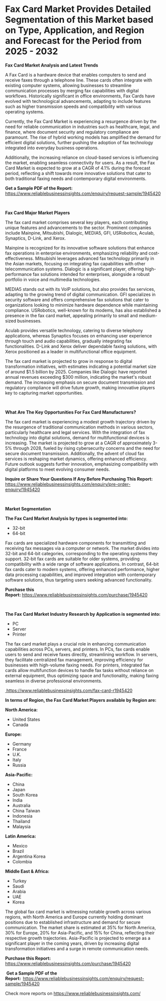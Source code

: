 <p><h1>Fax Card Market Provides Detailed Segmentation of this Market based on Type, Application, and Region and Forecast for the Period from 2025 - 2032</h1></p><p><strong>Fax Card Market Analysis and Latest Trends</strong></p>
<p><p>A Fax Card is a hardware device that enables computers to send and receive faxes through a telephone line. These cards often integrate with existing computer systems, allowing businesses to streamline communication processes by merging fax capabilities with digital workflows. Historically significant in office environments, Fax Cards have evolved with technological advancements, adapting to include features such as higher transmission speeds and compatibility with various operating systems.</p><p>Currently, the Fax Card Market is experiencing a resurgence driven by the need for reliable communication in industries such as healthcare, legal, and finance, where document security and regulatory compliance are paramount. The rise of hybrid working models has amplified the demand for efficient digital solutions, further pushing the adoption of fax technology integrated into everyday business operations.</p><p>Additionally, the increasing reliance on cloud-based services is influencing the market, enabling seamless connectivity for users. As a result, the Fax Card Market is expected to grow at a CAGR of 4.1% during the forecast period, reflecting a shift towards more innovative solutions that cater to both traditional faxing needs and contemporary digital environments.</p></p>
<p><strong>Get a Sample PDF of the Report:&nbsp;</strong> <a href="https://www.reliablebusinessinsights.com/enquiry/request-sample/1945420?utm_campaign=2174&utm_medium=2&utm_source=Github&utm_content=ia&utm_term=11022025&utm_id=fax-card">https://www.reliablebusinessinsights.com/enquiry/request-sample/1945420</a></p>
<p>&nbsp;</p>
<p><strong>Fax Card Major Market Players</strong></p>
<p><p>The fax card market comprises several key players, each contributing unique features and advancements to the sector. Prominent companies include Mainpine, Mitsubishi, Dialogic, MEDIA5, GFI, USRobotics, Aculab, Synaptics, D-Link, and Xerox. </p><p>Mainpine is recognized for its innovative software solutions that enhance fax operations in enterprise environments, emphasizing reliability and cost-effectiveness. Mitsubishi leverages advanced fax technology primarily in the Asian markets, focusing on integrating fax capabilities with other telecommunication systems. Dialogic is a significant player, offering high-performance fax solutions intended for enterprises, alongside a robust portfolio in voice and multimedia technologies.</p><p>MEDIA5 stands out with its VoIP solutions, but also provides fax services, adapting to the growing trend of digital communication. GFI specializes in security software and offers comprehensive fax solutions that cater to organizations looking to minimize hardware dependence while maintaining compliance. USRobotics, well-known for its modems, has also established a presence in the fax card market, appealing primarily to small and medium-sized businesses.</p><p>Aculab provides versatile technology, catering to diverse telephony applications, whereas Synaptics focuses on enhancing user experience through touch and audio capabilities, gradually integrating fax functionalities. D-Link and Xerox deliver dependable faxing solutions, with Xerox positioned as a leader in multifunctional office equipment.</p><p>The fax card market is projected to grow in response to digital transformation initiatives, with estimates indicating a potential market size of around $1.5 billion by 2025. Companies like Dialogic have reported annual revenues exceeding $300 million, indicating the market's robust demand. The increasing emphasis on secure document transmission and regulatory compliance will drive future growth, making innovative players key to capturing market opportunities.</p></p>
<p>&nbsp;</p>
<p><strong>What Are The Key Opportunities For Fax Card Manufacturers?</strong></p>
<p><p>The fax card market is experiencing a modest growth trajectory driven by the resurgence of traditional communication methods in various sectors, particularly healthcare and legal services. With the integration of fax technology into digital solutions, demand for multifunctional devices is increasing. The market is projected to grow at a CAGR of approximately 3-5% through 2028, fueled by rising cybersecurity concerns and the need for secure document transmission. Additionally, the advent of cloud fax services is reshaping market dynamics, offering enhanced efficiency. Future outlook suggests further innovation, emphasizing compatibility with digital platforms to meet evolving consumer needs.</p></p>
<p><strong>Inquire or Share Your Questions If Any Before Purchasing This Report:</strong> <a href="https://www.reliablebusinessinsights.com/enquiry/pre-order-enquiry/1945420?utm_campaign=2174&utm_medium=2&utm_source=Github&utm_content=ia&utm_term=11022025&utm_id=fax-card">https://www.reliablebusinessinsights.com/enquiry/pre-order-enquiry/1945420</a></p>
<p>&nbsp;</p>
<p><strong>Market Segmentation</strong></p>
<p><strong>The Fax Card Market Analysis by types is segmented into:</strong></p>
<p><ul><li>32-bit</li><li>64-bit</li></ul></p>
<p><p>Fax cards are specialized hardware components for transmitting and receiving fax messages via a computer or network. The market divides into 32-bit and 64-bit categories, corresponding to the operating systems they support. 32-bit fax cards are suitable for older systems, providing compatibility with a wide range of software applications. In contrast, 64-bit fax cards cater to modern systems, offering enhanced performance, higher data processing capabilities, and improved integration with contemporary software solutions, thus targeting users seeking advanced functionality.</p></p>
<p><strong>Purchase this Report:&nbsp;</strong><a href="https://www.reliablebusinessinsights.com/purchase/1945420?utm_campaign=2174&utm_medium=2&utm_source=Github&utm_content=ia&utm_term=11022025&utm_id=fax-card">https://www.reliablebusinessinsights.com/purchase/1945420</a></p>
<p>&nbsp;</p>
<p><strong>The Fax Card Market Industry Research by Application is segmented into:</strong></p>
<p><ul><li>PC</li><li>Server</li><li>Printer</li></ul></p>
<p><p>The fax card market plays a crucial role in enhancing communication capabilities across PCs, servers, and printers. In PCs, fax cards enable users to send and receive faxes directly, streamlining workflow. In servers, they facilitate centralized fax management, improving efficiency for businesses with high-volume faxing needs. For printers, integrated fax cards allow multifunction devices to handle fax tasks without reliance on external equipment, thus optimizing space and functionality, making faxing seamless in diverse professional environments.</p></p>
<p><a href="https://www.reliablebusinessinsights.com/fax-card-r1945420?utm_campaign=2174&utm_medium=2&utm_source=Github&utm_content=ia&utm_term=11022025&utm_id=fax-card">&nbsp;https://www.reliablebusinessinsights.com/fax-card-r1945420</a></p>
<p><strong>In terms of Region, the Fax Card Market Players available by Region are:</strong></p>
<p>
    <p> <strong> North America: </strong>
        <ul>
            <li>United States</li>
            <li>Canada</li>
        </ul>
        </p> 
    <p> <strong> Europe: </strong>
        <ul>
            <li>Germany</li>
            <li>France</li>
            <li>U.K.</li>
            <li>Italy</li>
            <li>Russia</li>
        </ul>
        </p> 
    <p> <strong> Asia-Pacific: </strong>
        <ul>
            <li>China</li>
            <li>Japan</li>
            <li>South Korea</li>
            <li>India</li>
            <li>Australia</li>
            <li>China Taiwan</li>
            <li>Indonesia</li>
            <li>Thailand</li>
            <li>Malaysia</li>
        </ul>
        </p> 
    <p> <strong> Latin America: </strong>
        <ul>
            <li>Mexico</li>
            <li>Brazil</li>
            <li>Argentina Korea</li>
            <li>Colombia</li>
        </ul>
        </p> 
    <p> <strong> Middle East & Africa: </strong>
        <ul>
            <li>Turkey</li>
            <li>Saudi</li>
            <li>Arabia</li>
            <li>UAE</li>
            <li>Korea</li>
        </ul>
    </p>
    </p>
<p><p>The global fax card market is witnessing notable growth across various regions, with North America and Europe currently holding dominant positions due to established infrastructure and demand for secure communication. The market share is estimated at 35% for North America, 30% for Europe, 20% for Asia-Pacific, and 15% for China, reflecting their respective growth trajectories. Asia-Pacific is projected to emerge as a significant player in the coming years, driven by increasing digital transformation initiatives and a surge in remote communication needs.</p></p>
<p><strong>Purchase this Report: </strong><a href="https://www.reliablebusinessinsights.com/purchase/1945420?utm_campaign=2174&utm_medium=2&utm_source=Github&utm_content=ia&utm_term=11022025&utm_id=fax-card">https://www.reliablebusinessinsights.com/purchase/1945420</a></p>
<p>&nbsp;<strong>Get a Sample PDF of the Report:&nbsp;&nbsp;</strong><a href="https://www.reliablebusinessinsights.com/enquiry/request-sample/1945420?utm_campaign=2174&utm_medium=2&utm_source=Github&utm_content=ia&utm_term=11022025&utm_id=fax-card">https://www.reliablebusinessinsights.com/enquiry/request-sample/1945420</a></p>
<p><strong></strong></p>
<p>Check more reports on <a href="https://www.reliablebusinessinsights.com/?utm_campaign=2174&utm_medium=2&utm_source=Github&utm_content=ia&utm_term=11022025&utm_id=fax-card">https://www.reliablebusinessinsights.com/</a></p>
